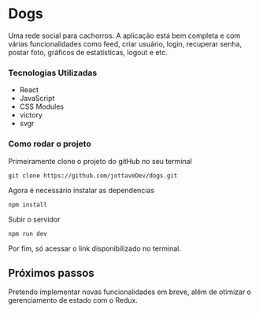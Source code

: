 # Dogs

Uma rede social para cachorros. A aplicação está bem completa e com várias funcionalidades como feed, criar usuário, login, recuperar senha, postar foto, gráficos de estatísticas, logout e etc.

### Tecnologias Utilizadas

- React
- JavaScript
- CSS Modules
- victory
- svgr

### Como rodar o projeto

Primeiramente clone o projeto do gitHub no seu terminal

```
git clone https://github.com/jottaveDev/dogs.git
```

Agora é necessário instalar as dependencias

```
npm install
```

Subir o servidor

```
npm run dev
```

Por fim, só acessar o link disponibilizado no terminal.

## Próximos passos

Pretendo implementar novas funcionalidades em breve, além de otimizar o gerenciamento de estado com o Redux.
